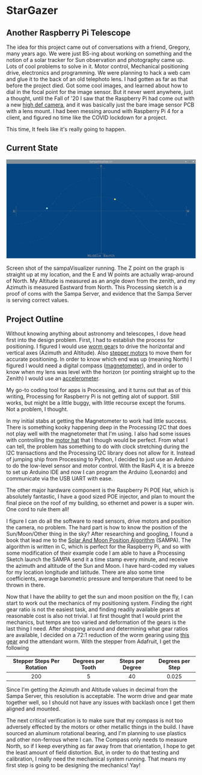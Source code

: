 # StarGazer
## Another Raspberry Pi Telescope

The idea for this project came out of conversations with a friend, Gregory, many years ago. We were just BS-ing about working on something and the notion of a solar tracker for Sun observation and photography came up. Lots of cool problems to solve in it. Motor control, Mechanical positioning drive, electronics and programming. We were planning to hack a web cam and glue it to the back of an old telephoto lens. I had gotten as far as that before the project died. Got some cool images, and learned about how to dial in the focal point for the image sensor. But it never went anywhere, just a thought, until the Fall of '20 I saw that the Raspberry Pi had come out with a new [high def camera](https://www.adafruit.com/product/4561), and it was basically just the bare image sensor PCB with a lens mount. I had been messing around with Raspberry Pi 4 for a client, and figured no time like the COVID lockdown for a project.

This time, It feels like it's really going to happen.

## Current State

![sampa](images/sampaVisualizer_ScreenShot.png)

Screen shot of the sampaVisualizer running. The Z point on the graph is straight up at my location, and the E and W points are actually wrap-around of North. My Altitude is measured as an angle down from the zenith, and my Azimuth is measured Eastward from North. This Processing sketch is a proof of coms with the Sampa Server, and evidence that the Sampa Server is serving correct values.
 

## Project Outline

Without knowing anything about astronomy and telescopes, I dove head first into the design problem. First, I had to establish the process for positioning. I figured I would use [worm gear]()s to drive the horizontal and vertical axes (Azimuth and Altitude). Also [stepper motors](https://www.adafruit.com/product/4411) to move them for accurate positioning. In order to know which end was up (meaning North) I figured I would need a digital compass ([magnetometer](https://www.adafruit.com/product/4479)), and in order to know when my lens was level with the horizon (or pointing straight up to the Zenith) I would use an [accelerometer](https://www.adafruit.com/product/3387).

My go-to coding tool for apps is Processing, and it turns out that as of this writing, Processing for Raspberry Pi is not getting alot of support. Still works, but might be a little buggy, with little recourse except the forums. Not a problem, I thought.

In my initial stabs at getting the Magnetometer to work had little success. There is something kooky happening deep in the Processing I2C that does not play well with the magnetometer that I'm using. I also had some issues with controlling the [motor hat](https://www.adafruit.com/product/2348) that I though would be perfect. From what I can tell, the problem has something to do with clock stretching during the I2C transactions and the Processing I2C library does not allow for it. Instead of jumping ship from Processing to Python, I decided to just use an Arduino to do the low-level sensor and motor control. With the RasPi 4, it is a breeze to set up Arduino IDE and now I can program the Arduino (Leonardo) and communicate via the USB UART with ease. 

The other major hardware component is the Raspberry Pi POE Hat, which is absolutely fantastic, I have a good sized POE injector, and plan to mount the final piece on the roof of my building, so ethernet and power is a super win. One cord to rule them all!

I figure I can do all the software to read sensors, drive motors and position the camera, no problem. The hard part is how to know the position of the Sun/Moon/Other thing in the sky? After researching and googling, I found a book that lead me to the [Solar And Moon Position Algorithm](https://midcdmz.nrel.gov/sampa/) (SAMPA). The algorithm is written in C, which is perfect for the Raspberry Pi, and so with some modification of their example code I am able to have a Processing Sketch launch the SAMPA send it a time stamp every minute, and receive the azimuth and altitude of the Sun and Moon. I have hard-coded my values for my location longitude and latitude. There are also some time coefficients, average barometric pressure and temperature that need to be thrown in there. 

Now that I have the ability to get the sun and moon position on the fly, I can start to work out the mechanics of my positioning system. Finding the right gear ratio is not the easiest task, and finding readily available gears at reasonable cost is also not trivial. I at first thought that I would print the mechanics, but temps are too varied and deformation of the gears is the last thing I need. After shopping around and determining what gear ratios are available, I decided on a 72:1 reduction of the worm gearing using [this gear](https://www.amazon.com/gp/product/B004N84ZYC/ref=ppx_yo_dt_b_asin_title_o00_s00?ie=UTF8&psc=1) and the attendant worm. With the stepper from Adafruit, I get the following

Stepper Steps Per Rotation  | Degrees per Tooth | Steps per Degree | Degrees per Step
:-------------: | :-------------: | :--------------: | :-------:
200 | 5 | 40 | 0.025

Since I'm getting the Azimuth and Altitude values in decimal from the Sampa Server, this resolution is acceptable. The worm drive and gear mate together well, so I should not have any issues with backlash once I get them aligned and mounted.

The next critical verification is to make sure that my compass is not too adversely effected by the motors or other metallic things in the build. I have sourced an aluminum rotational bearing, and I'm planning to use plastics and other non-ferrous where I can. The Compass only needs to measure North, so if I keep everything as far away from that orientation, I hope to get the least amount of field distortion. But, in order to do that testing and calibration, I really need the mechanical system running. That means my first step is going to be designing the mechanics! Yay!
